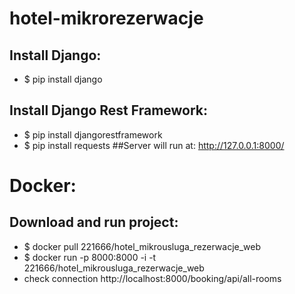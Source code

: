 # hotel-mikrorezerwacje
## Install Django:
* $ pip install django
## Install Django Rest Framework:
* $ pip install djangorestframework
* $ pip install requests
##Server will run at:
http://127.0.0.1:8000/
# Docker:
## Download and run project:
* $ docker pull 221666/hotel_mikrousluga_rezerwacje_web
* $ docker run -p 8000:8000 -i -t 221666/hotel_mikrousluga_rezerwacje_web
* check connection http://localhost:8000/booking/api/all-rooms
